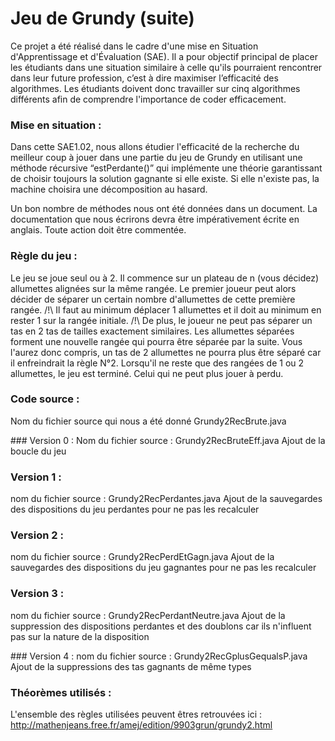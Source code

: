 # Jeu de Grundy (suite)

Ce projet a été réalisé dans le cadre d'une mise en Situation d'Apprentissage et d'Évaluation (SAE). Il a pour objectif principal de placer les étudiants dans une situation similaire à celle qu'ils pourraient rencontrer dans leur future profession, c’est à dire maximiser l’efficacité des algorithmes. Les étudiants doivent donc travailler sur cinq algorithmes différents afin de comprendre l'importance de coder efficacement.

### Mise en situation :   

Dans cette SAE1.02, nous allons étudier l'efficacité de la recherche du meilleur coup à jouer dans une partie du jeu de Grundy en utilisant une méthode récursive “estPerdante()” qui implémente une théorie garantissant de choisir toujours la solution gagnante si elle existe. Si elle n'existe pas, la machine choisira une décomposition au hasard. 
	
Un bon nombre de méthodes nous ont été données dans un document.
La documentation que nous écrirons devra être impérativement écrite en anglais.
Toute action doit être commentée.

### Règle du jeu : 

Le jeu se joue seul ou à 2.
Il commence sur un plateau de n (vous décidez) allumettes alignées sur la même rangée.
Le premier joueur peut alors décider de séparer un certain nombre d'allumettes de cette première rangée.
/!\ Il faut au minimum déplacer 1 allumettes et il doit au minimum en rester 1 sur la rangée initiale.
/!\ De plus, le joueur ne peut pas séparer un tas en 2 tas de tailles exactement similaires.
Les allumettes séparées forment une nouvelle rangée qui pourra être séparée par la suite.
Vous l'aurez donc compris, un tas de 2 allumettes ne pourra plus être séparé car il enfreindrait la règle N°2.
Lorsqu'il ne reste que des rangées de 1 ou 2 allumettes, le jeu est terminé.
Celui qui ne peut plus jouer à perdu.


###  Code source :   
Nom du fichier source qui nous a été donné Grundy2RecBrute.java

### Version 0 : 
Nom du fichier source :  Grundy2RecBruteEff.java
Ajout de la boucle du jeu

### Version 1 :
nom du fichier source : Grundy2RecPerdantes.java
Ajout de la sauvegardes des dispositions du jeu perdantes pour ne pas les recalculer

### Version 2 : 
nom du fichier source : Grundy2RecPerdEtGagn.java
Ajout de la sauvegardes des dispositions du jeu gagnantes pour ne pas les recalculer

### Version 3 : 
nom du fichier source : Grundy2RecPerdantNeutre.java
Ajout de la suppression des dispositions perdantes et des doublons car ils n'influent pas sur la nature de la disposition

### Version 4 : 
nom du fichier source : Grundy2RecGplusGequalsP.java
Ajout de la suppressions des tas gagnants de même types 



### Théorèmes utilisés : 
L'ensemble des règles utilisées peuvent êtres retrouvées ici : 
http://mathenjeans.free.fr/amej/edition/9903grun/grundy2.html


